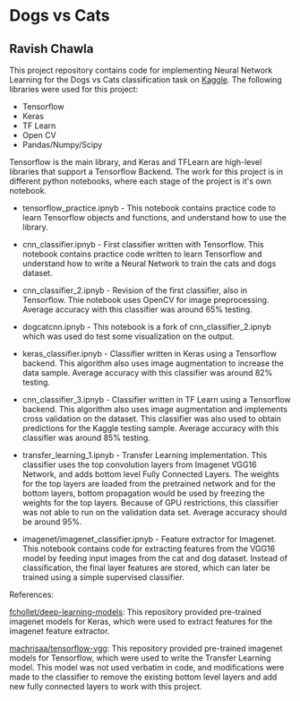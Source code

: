 # Dogs vs Cats

## Ravish Chawla

This project repository contains code for implementing Neural Network Learning for the Dogs vs Cats classification task on [Kaggle](http://kaggle.com/c/dogs-vs-cats-redux-kernels-edition). The following libraries were used for this project:

* Tensorflow
* Keras
* TF Learn
* Open CV
* Pandas/Numpy/Scipy

Tensorflow is the main library, and Keras and TFLearn are high-level libraries that support a Tensorflow Backend. The work for this project is in different python notebooks, where each stage of the project is it's own notebook.

* tensorflow_practice.ipnyb - This notebook contains practice code to learn Tensorflow objects and functions, and understand how to use the library.

* cnn_classifier.ipnyb - First classifier written with Tensorflow. This notebook contains practice code written to learn Tensorflow and understand how to write a Neural Network to train the cats and dogs dataset.

* cnn_classifier_2.ipnyb - Revision of the first classifier, also in Tensorflow. Thie notebook uses OpenCV for image preprocessing. Average accuracy with this classifier was around 65% testing.

* dogcatcnn.ipnyb - This notebook is a fork of cnn_classifier_2.ipnyb which was used do test some visualization on the output.

* keras_classifier.ipnyb - Classifier written in Keras using a Tensorflow backend. This algorithm also uses image augmentation to increase the data sample. Average accuracy with this classifier was around 82% testing. 

* cnn_classifier_3.ipnyb - Classifier written in TF Learn using a Tensorflow backend. This algorithm also uses image augmentation and implements cross validation on the dataset. This classifier was also used to obtain predictions for the Kaggle testing sample. Average accuracy with this classifier was around 85% testing.

* transfer_learning_1.ipnyb - Transfer Learning implementation. This classifier uses the top convolution layers from Imagenet VGG16 Network, and adds bottom level Fully Connected Layers. The weights for the top layers are loaded from the pretrained network and for the bottom layers, bottom propagation would be used by freezing the weights for the top layers. Because of GPU restrictions, this classifier was not able to run on the validation data set. Average accuracy should be around 95%.

* imagenet/imagenet_classifier.ipnyb - Feature extractor for Imagenet. This notebook contains code for extracting features from the VGG16 model by feeding input images from the cat and dog dataset. Instead of classification, the final layer features are stored, which can later be trained using a simple supervised classifier.


References: 

[fchollet/deep-learning-models](https://github.com/fchollet/deep-learning-models): This repository provided pre-trained imagenet models for Keras, which were used to extract features for the imagenet feature extractor.

[machrisaa/tensorflow-vgg](https://github.com/machrisaa/tensorflow-vgg): This repository provided pre-trained imagenet models for Tensorflow, which were used to write the Transfer Learning model. This model was not used verbatim in code, and modifications were made to the classifier to remove the existing bottom level layers and add new fully connected layers to work with this project.
